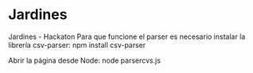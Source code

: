 # Jardines
Jardines - Hackaton
Para que funcione el parser es necesario instalar la librería csv-parser:
npm install csv-parser

Abrir la página desde Node:
node parsercvs.js
